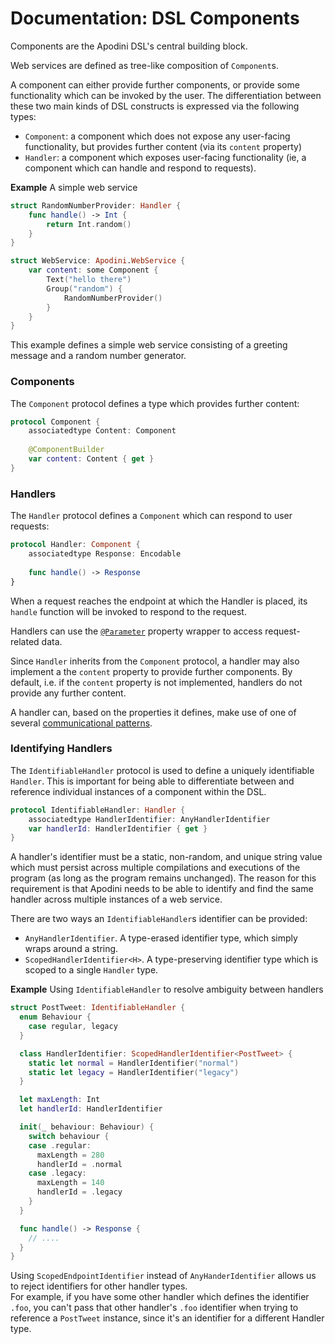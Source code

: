 # Documentation: DSL Components



Components are the Apodini DSL's central building block.

Web services are defined as tree-like composition of `Component`s.


A component can either provide further components, or provide some functionality which can be invoked by the user.
The differentiation between these two main kinds of DSL constructs is expressed via the following types:

- `Component`: a component which does not expose any user-facing functionality, but provides further content (via its `content` property)
- `Handler`: a component which exposes user-facing functionality (ie, a component which can handle and respond to requests).



**Example** A simple web service

```swift
struct RandomNumberProvider: Handler {
    func handle() -> Int {
        return Int.random()
    }
}

struct WebService: Apodini.WebService {
    var content: some Component {
        Text("hello there")
        Group("random") {
            RandomNumberProvider()
        }
    }
}
```

This example defines a simple web service consisting of a greeting message and a random number generator.



### Components

The `Component` protocol defines a type which provides further content:

```swift
protocol Component {
    associatedtype Content: Component
    
    @ComponentBuilder
    var content: Content { get }
}
```




### Handlers

The `Handler` protocol defines a `Component` which can respond to user requests:

```swift
protocol Handler: Component {
    associatedtype Response: Encodable
    
    func handle() -> Response
}
```

When a request reaches the endpoint at which the Handler is placed, its `handle` function will be invoked to respond to the request.

Handlers can use the [`@Parameter`](https://github.com/Apodini/Apodini/blob/develop/Documentation/PropertyWrapper/Parameter.md) property wrapper to access request-related data.

Since `Handler` inherits from the `Component` protocol, a handler may also implement a the `content` property to provide further components. By default, i.e. if the `content` property is not implemented, handlers do not provide any further content.

A handler can, based on the properties it defines, make use of one of several [communicational patterns](https://github.com/Apodini/Apodini/tree/develop/Documentation/Communicational%20Patterns).



### Identifying Handlers


The `IdentifiableHandler` protocol is used to define a uniquely identifiable `Handler`.
This is important for being able to differentiate between and reference individual instances of a component within the DSL.

```swift
protocol IdentifiableHandler: Handler {
    associatedtype HandlerIdentifier: AnyHandlerIdentifier
    var handlerId: HandlerIdentifier { get }
}
```

A handler's identifier must be a static, non-random, and unique string value which must persist across multiple compilations and executions of the program (as long as the program remains unchanged). The reason for this requirement is that Apodini needs to be able to identify and find the same handler across multiple instances of a web service.

There are two ways an `IdentifiableHandler`s identifier can be provided:

- `AnyHandlerIdentifier`. A type-erased identifier type, which simply wraps around a string.
- `ScopedHandlerIdentifier<H>`. A type-preserving identifier type which is scoped to a single `Handler` type.


**Example** Using `IdentifiableHandler` to resolve ambiguity between handlers

```swift
struct PostTweet: IdentifiableHandler {
  enum Behaviour {
    case regular, legacy
  }

  class HandlerIdentifier: ScopedHandlerIdentifier<PostTweet> {
    static let normal = HandlerIdentifier("normal")
    static let legacy = HandlerIdentifier("legacy")
  }

  let maxLength: Int
  let handlerId: HandlerIdentifier

  init(_ behaviour: Behaviour) {
    switch behaviour {
    case .regular:
      maxLength = 280
      handlerId = .normal
    case .legacy:
      maxLength = 140
      handlerId = .legacy
    }
  }

  func handle() -> Response {
    // ....
  }
}
```

Using `ScopedEndpointIdentifier` instead of `AnyHanderIdentifier` allows us to reject identifiers for other handler types.  
For example, if you have some other handler which defines the identifier `.foo`, you can't pass that other handler's `.foo` identifier when trying to reference a `PostTweet` instance, since it's an identifier for a different Handler type.
